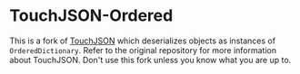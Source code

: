 # TouchJSON-Ordered

This is a fork of [TouchJSON](https://github.com/TouchCode/TouchJSON) which deserializes objects as 
instances of `OrderedDictionary`. Refer to the original repository for more information about TouchJSON. 
Don't use this fork unless you know what you are up to.

